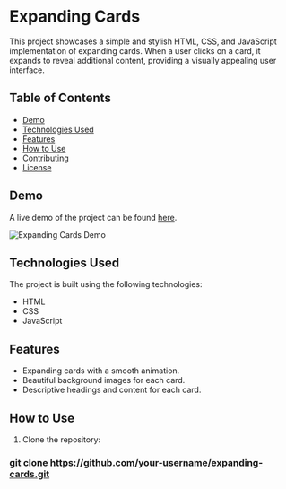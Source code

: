 # Expanding Cards

This project showcases a simple and stylish HTML, CSS, and JavaScript implementation of expanding cards. When a user clicks on a card, it expands to reveal additional content, providing a visually appealing user interface.

## Table of Contents

- [Demo](#demo)
- [Technologies Used](#technologies-used)
- [Features](#features)
- [How to Use](#how-to-use)
- [Contributing](#contributing)
- [License](#license)

## Demo

A live demo of the project can be found [here](link-to-demo).

![Expanding Cards Demo](link-to-demo-gif-or-screenshot)

## Technologies Used

The project is built using the following technologies:

- HTML
- CSS
- JavaScript

## Features

- Expanding cards with a smooth animation.
- Beautiful background images for each card.
- Descriptive headings and content for each card.

## How to Use

1. Clone the repository:

###             git clone https://github.com/your-username/expanding-cards.git